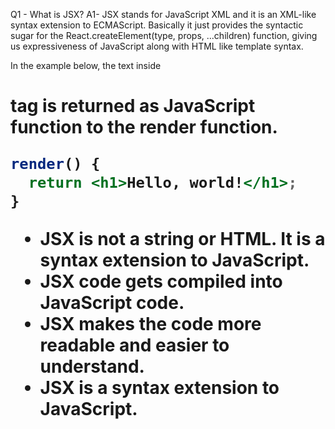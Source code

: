 Q1 - What is JSX?
A1- JSX stands for JavaScript XML and it is an XML-like syntax extension to ECMAScript. Basically it just provides the syntactic sugar for the React.createElement(type, props, ...children) function, giving us expressiveness of JavaScript along with HTML like template syntax.

In the example below, the text inside <h1> tag is returned as JavaScript function to the render function.

```jsx
render() {
  return <h1>Hello, world!</h1>;
}
```

- JSX is not a string or HTML. It is a syntax extension to JavaScript.
- JSX code gets compiled into JavaScript code.
- JSX makes the code more readable and easier to understand.
- JSX is a syntax extension to JavaScript.

